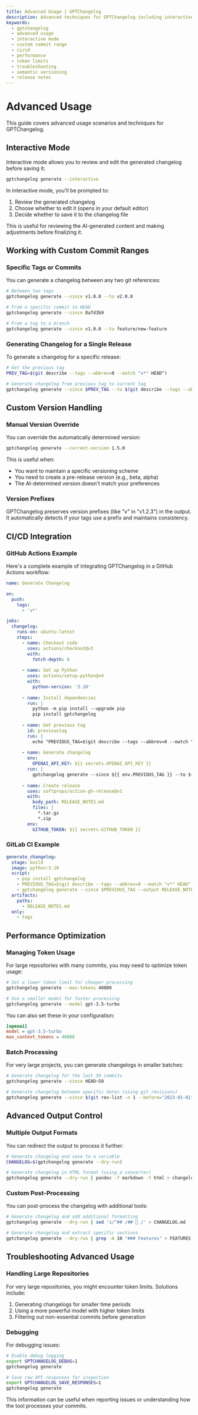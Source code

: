 ```yaml
---
title: Advanced Usage | GPTChangelog
description: Advanced techniques for GPTChangelog including interactive mode, custom commit ranges, CI/CD integration, performance optimization, and troubleshooting.
keywords:
  - gptchangelog
  - advanced usage
  - interactive mode
  - custom commit range
  - ci/cd
  - performance
  - token limits
  - troubleshooting
  - semantic versioning
  - release notes
---
```


# Advanced Usage

This guide covers advanced usage scenarios and techniques for GPTChangelog.

## Interactive Mode

Interactive mode allows you to review and edit the generated changelog before saving it:

```bash
gptchangelog generate --interactive
```

In interactive mode, you'll be prompted to:

1. Review the generated changelog
2. Choose whether to edit it (opens in your default editor)
3. Decide whether to save it to the changelog file

This is useful for reviewing the AI-generated content and making adjustments before finalizing it.

## Working with Custom Commit Ranges

### Specific Tags or Commits

You can generate a changelog between any two git references:

```bash
# Between two tags
gptchangelog generate --since v1.0.0 --to v2.0.0

# From a specific commit to HEAD
gptchangelog generate --since 8a7d3b9

# From a tag to a branch
gptchangelog generate --since v1.0.0 --to feature/new-feature
```

### Generating Changelog for a Single Release

To generate a changelog for a specific release:

```bash
# Get the previous tag
PREV_TAG=$(git describe --tags --abbrev=0 --match "v*" HEAD^)

# Generate changelog from previous tag to current tag
gptchangelog generate --since $PREV_TAG --to $(git describe --tags --abbrev=0)
```

## Custom Version Handling

### Manual Version Override

You can override the automatically determined version:

```bash
gptchangelog generate --current-version 1.5.0
```

This is useful when:
- You want to maintain a specific versioning scheme
- You need to create a pre-release version (e.g., beta, alpha)
- The AI-determined version doesn't match your preferences

### Version Prefixes

GPTChangelog preserves version prefixes (like "v" in "v1.2.3") in the output. It automatically detects if your tags use a prefix and maintains consistency.

## CI/CD Integration

### GitHub Actions Example

Here's a complete example of integrating GPTChangelog in a GitHub Actions workflow:

```yaml
name: Generate Changelog

on:
  push:
    tags:
      - 'v*'

jobs:
  changelog:
    runs-on: ubuntu-latest
    steps:
      - name: Checkout code
        uses: actions/checkout@v3
        with:
          fetch-depth: 0
      
      - name: Set up Python
        uses: actions/setup-python@v4
        with:
          python-version: '3.10'
      
      - name: Install dependencies
        run: |
          python -m pip install --upgrade pip
          pip install gptchangelog
      
      - name: Get previous tag
        id: previoustag
        run: |
          echo "PREVIOUS_TAG=$(git describe --tags --abbrev=0 --match "v*" HEAD^ || git rev-list --max-parents=0 HEAD)" >> $GITHUB_ENV
      
      - name: Generate changelog
        env:
          OPENAI_API_KEY: ${{ secrets.OPENAI_API_KEY }}
        run: |
          gptchangelog generate --since ${{ env.PREVIOUS_TAG }} --to ${{ github.ref_name }} --output RELEASE_NOTES.md
      
      - name: Create release
        uses: softprops/action-gh-release@v1
        with:
          body_path: RELEASE_NOTES.md
          files: |
            *.tar.gz
            *.zip
        env:
          GITHUB_TOKEN: ${{ secrets.GITHUB_TOKEN }}
```

### GitLab CI Example

```yaml
generate_changelog:
  stage: build
  image: python:3.10
  script:
    - pip install gptchangelog
    - PREVIOUS_TAG=$(git describe --tags --abbrev=0 --match "v*" HEAD^ || git rev-list --max-parents=0 HEAD)
    - gptchangelog generate --since $PREVIOUS_TAG --output RELEASE_NOTES.md
  artifacts:
    paths:
      - RELEASE_NOTES.md
  only:
    - tags
```

## Performance Optimization

### Managing Token Usage

For large repositories with many commits, you may need to optimize token usage:

```bash
# Set a lower token limit for cheaper processing
gptchangelog generate --max-tokens 40000

# Use a smaller model for faster processing
gptchangelog generate --model gpt-3.5-turbo
```

You can also set these in your configuration:

```ini
[openai]
model = gpt-3.5-turbo
max_context_tokens = 40000
```

### Batch Processing

For very large projects, you can generate changelogs in smaller batches:

```bash
# Generate changelog for the last 50 commits
gptchangelog generate --since HEAD~50

# Generate changelog between specific dates (using git revisions)
gptchangelog generate --since $(git rev-list -n 1 --before="2023-01-01" HEAD) --to $(git rev-list -n 1 --before="2023-02-01" HEAD)
```

## Advanced Output Control

### Multiple Output Formats

You can redirect the output to process it further:

```bash
# Generate changelog and save to a variable
CHANGELOG=$(gptchangelog generate --dry-run)

# Generate changelog in HTML format (using a converter)
gptchangelog generate --dry-run | pandoc -f markdown -t html > changelog.html
```

### Custom Post-Processing

You can post-process the changelog with additional tools:

```bash
# Generate changelog and add additional formatting
gptchangelog generate --dry-run | sed 's/^## /## 🚀 /' > CHANGELOG.md

# Generate changelog and extract specific sections
gptchangelog generate --dry-run | grep -A 10 "### Features" > FEATURES.md
```

## Troubleshooting Advanced Usage

### Handling Large Repositories

For very large repositories, you might encounter token limits. Solutions include:

1. Generating changelogs for smaller time periods
2. Using a more powerful model with higher token limits
3. Filtering out non-essential commits before generation

### Debugging

For debugging issues:

```bash
# Enable debug logging
export GPTCHANGELOG_DEBUG=1
gptchangelog generate

# Save raw API responses for inspection
export GPTCHANGELOG_SAVE_RESPONSES=1
gptchangelog generate
```

This information can be useful when reporting issues or understanding how the tool processes your commits.

